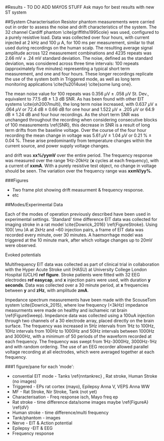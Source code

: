 #Results - TO DO ADD MAYOS STUFF
Ask mayo for best results with new ST system

##System Characterisation
Resistor phantom measurements were carried out in order to assess the noise and drift characteristics of the system. The 32 channel Cardiff phantom \cite{griffiths1995cole} was used, configured to a purely resistive load.  Data was collected over four hours, with current injected at 2 kHz and 100 $\mu$ A, for 100 ms per measurement, similar to that used during recordings on the human scalp.  The resulting average signal amplitude across 122 measurement combinations and 4235 repeats was 2.66 mV $\pm$ .24 mV standard deviation. The noise, defined as the standard deviation, was considered across three time intervals: 100 repeats (approximately five minutes) representing a typical short term measurement, and one and four hours. These longer recordings replicate the use of the system both in Triggered mode, as well as long term monitoring applications \cite{fu2014use} \cite{some lung one}.

The mean noise value for 100 repeats was 0.356 $\mu$V $\pm$ .058 $\mu$V St. Dev., equivalent to 77.5 dB $\pm$ 1.3 dB SNR. As has been found with other EIT systems \cite{oh2007multi}, the long term noise increased, with 0.637 $\mu$V $\pm$ .064 $\mu$V or 72.4 dB $\pm$ 0.66 dB for one hour and 1.522 $\mu$V $\pm$ .205 $\mu$V or 64.9 dB $\pm$ 1.24 dB and four hour recordings. As the short term SNR was unchanged throughout the recording when considering consecutive blocks of 100 measurements \ref{SNR}, this decrease in SNR is a result of long term drifts from the baseline voltage. Over the course of the four hour recording the mean change in voltage was 5.61 $\mu$V $\pm$ 1.04 $\mu$V  or 0.21 % $\pm$ 0.04 %. These arise predominantly from temperature changes within the current source, and power supply voltage changes.



and drift was **xx%/yymV** over the entire period. The frequency response was measured over the range 1Hz-20kHz (**x** cycles at each frequency), with a current of **xxmA**. With a purely resistive test object, no change in voltage should be seen. The variation over the frequency range was **xxmV/yy%**.


###Figures
* Two frame plot showing drift measurment & frequency response.
* etc


##Modes/Experimental Data

Each of the modes of operation previously described have been used in experimental settings. 'Standard' time difference EIT data was collected for imaging stroke in a rat model \cite{Dowrick_2016} \ref{FigureStroke}. Using 100\( \mu \)A at 2kHz and ~60 injection pairs, a frame of EIT data was recorded every minute, over 30 minutes. A haemorrhage model was triggered at the 10 minute mark, after which voltage changes up to 20mV were observed.

Evoked potentials

Multifrequency EIT data was collected as part of clinical trial in collaboration with the Hyper Acute Stroke unit (HASU) at University College London Hospital (UCLH) **ref figure**. Stroke patients were fitted with 32 EEG electrodes **ref easycap**, and **x** injection pairs were used, with duration **y seconds**. Data was collected over a 30 minute period, at **x** frequencies between **y** and **zHz**, with amplitude **zmA**.

Impedance spectrum measurements have been made with the ScouseTom system \cite{Dowrick_2015}, where low frequency (<3kHz) impedance measurments were made on healthy and ischameic rat brain \ref{FigureSweep}. Impedance data was collected using a 100uA injection through two channels of a 30 electrode array, placed directly on the brain surface. The frequency was increased in 5Hz intervals from 1Hz to 100Hz, 10Hz intervals from 100Hz to 1000Hz and 50Hz intervals between 1000Hz and 3000Hz, with a minimum of 50 periods of the waveform recorded at each frequency. The frequency was swept from 1Hz-3000Hz, 3000Hz-1Hz and with random ordering. The use of an EEG recorder allowed parallel voltage recording at all electrodes, which were averaged together at each frequency.

###1 figure/pane for each 'mode':
* convential EIT mode - Tanks \ref{nntankrec} , Rat stroke, Human Stroke (no images)
* Triggered - EPs rat cortex (mayo), Epilepsy Anna V, VEPS Anna WW
* MF - Rat Stroke, Nir Stroke, Tank (not yet)
* Characterisation - Freq response isch, Mayo freq ep
* Rat stroke - time difference data/some images maybe \ref{FigureA} \ref{dV}
* Human stroke - time difference/multi frequency
* Tank/phantom - images
* Nerve - EIT & Action potential
* Epilepsy -EIT & EEG
* Frequency response



